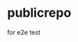 # publicrepo
for e2e test































































































































































































































































































































































































































































































































































































































































































































































































































































